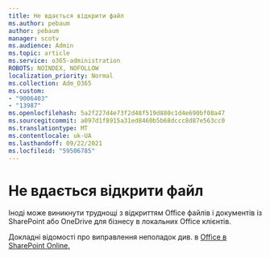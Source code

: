 ```yaml
---
title: Не вдається відкрити файл
ms.author: pebaum
author: pebaum
manager: scotv
ms.audience: Admin
ms.topic: article
ms.service: o365-administration
ROBOTS: NOINDEX, NOFOLLOW
localization_priority: Normal
ms.collection: Adm_O365
ms.custom:
- "9006403"
- "13987"
ms.openlocfilehash: 5a2f227d4e73f2d48f519d880c1d4e690bf08a47
ms.sourcegitcommit: a097d1f8915a31ed8460b5b68dccc8d87e563cc0
ms.translationtype: MT
ms.contentlocale: uk-UA
ms.lasthandoff: 09/22/2021
ms.locfileid: "59506785"
---
```

# <a name="cant-open-file"></a>Не вдається відкрити файл

Іноді може виникнути труднощі з відкриттям Office файлів і документів із SharePoint або OneDrive для бізнесу в локальних Office клієнтів. 

Докладні відомості про виправлення неполадок див. в [Office в SharePoint Online.](https://docs.microsoft.com/sharepoint/troubleshoot/administration/cant-open-office-files)